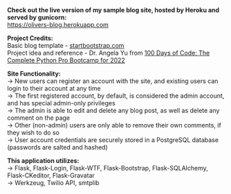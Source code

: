**Check out the live version of my sample blog site, hosted by Heroku and served by gunicorn:**       
https://olivers-blog.herokuapp.com

**Project Credits:**   
Basic blog template - [startbootstrap.com](https://startbootstrap.com/theme/clean-blog)   
Project idea and reference - Dr. Angela Yu from [100 Days of Code: The Complete Python Pro Bootcamp for 2022](https://bit.ly/3S3ihuC)   

**Site Functionality:**   
-> New users can register an account with the site, and existing users can login to their account at any time   
-> The first registered account, by default, is considered the admin account, and has special admin-only privileges   
-> The admin is able to edit and delete any blog post, as well as delete any comment on the page   
-> Other (non-admin) users are only able to remove their own comments, if they wish to do so   
-> User account credentials are securely stored in a PostgreSQL database (passwords are salted and hashed)

**This application utilizes:**   
-> Flask, Flask-Login, Flask-WTF, Flask-Bootstrap, Flask-SQLAlchemy, Flask-CKeditor, Flask-Gravatar   
-> Werkzeug, Twilio API, smtplib
